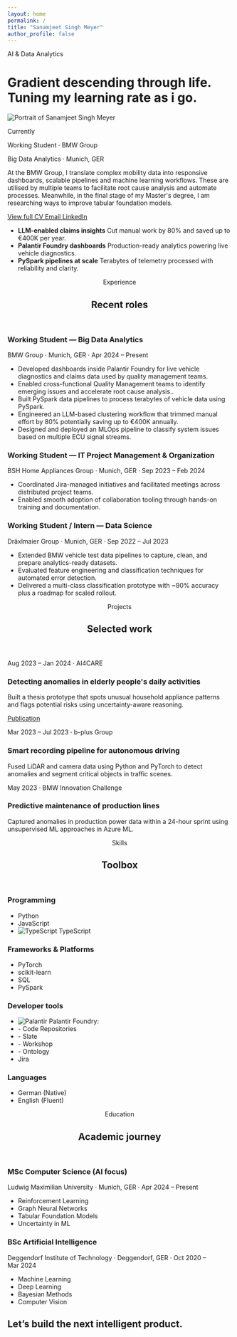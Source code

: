 ```yaml
---
layout: home
permalink: /
title: "Sanamjeet Singh Meyer"
author_profile: false
---
```


<div class="sanam-hero">
  <div class="sanam-hero__text">
    <span class="sanam-eyebrow">AI &amp; Data Analytics</span>
    <h1>Gradient descending through life. Tuning my learning rate as i go.</h1>
  </div>
  <div class="sanam-hero__media">
    <img class="sanam-portrait" src="{{ '/profile_picture.png' | relative_url }}" alt="Portrait of Sanamjeet Singh Meyer"/>
    <div class="sanam-hero__card">
      <p class="sanam-hero__label">Currently</p>
      <p class="sanam-hero__title">Working Student · BMW Group</p>
      <p class="sanam-hero__meta">Big Data Analytics · Munich, GER</p>
    </div>
  </div>
</div>

<section class="sanam-hero-details">
  <div class="sanam-hero-details__copy">
    <p>At the BMW Group, I translate complex mobility data into responsive dashboards, scalable pipelines and machine learning workflows. These are utilised by multiple teams to facilitate root cause analysis and automate processes. Meanwhile, in the final stage of my Master's degree, I am researching ways to improve tabular foundation models.</p>
    <div class="sanam-hero__cta">
      <a class="sanam-button sanam-button--primary" href="{{ '/cv/' | relative_url }}" title="View full CV">
        <i class="fa-solid fa-file-lines" aria-hidden="true"></i>
        <span>View full CV</span>
      </a>
      <a class="sanam-button sanam-button--ghost sanam-button--email" href="mailto:sanam.meyer@gmail.com" title="Email">
        <i class="fa-solid fa-envelope" aria-hidden="true"></i>
        <span>Email</span>
      </a>
      <a class="sanam-button sanam-button--ghost sanam-button--linkedin" href="https://linkedin.com/in/sanamjeet-meyer/" title="LinkedIn">
        <i class="fa-brands fa-linkedin" aria-hidden="true"></i>
        <span>LinkedIn</span>
      </a>
    </div>
  </div>
  <div class="sanam-hero-details__list">
    <ul class="sanam-hero__highlights">
      <li>
        <strong>LLM-enabled claims insights</strong>
        <span>Cut manual work by 80% and saved up to €400K per year.</span>
      </li>
      <li>
        <strong>Palantir Foundry dashboards</strong>
        <span>Production-ready analytics powering live vehicle diagnostics.</span>
      </li>
      <li>
        <strong>PySpark pipelines at scale</strong>
        <span>Terabytes of telemetry processed with reliability and clarity.</span>
      </li>
      <!-- <li>
        <strong>Time series classification</strong>
        <span>Classification of mutltivariate categorical time series data</span>
      </li>   -->
    </ul>
  </div>
</section>

<section id="experience" class="sanam-section">
  <header class="sanam-section__header">
    <span class="sanam-section__eyebrow">Experience</span>
    <h2 class="sanam-section__title">Recent roles</h2>
    <!-- <p class="sanam-section__subtitle">Bringing structure to noisy data so teams can uncover issues faster and act with confidence.</p> -->
  </header>
  <div class="sanam-timeline">
    <article class="sanam-timeline__item">
      <div class="sanam-timeline__top">
        <h3 class="sanam-timeline__role">Working Student — Big Data Analytics</h3>
        <p class="sanam-timeline__meta">BMW Group · Munich, GER · Apr&nbsp;2024 – Present</p>
      </div>
      <ul class="sanam-timeline__points">
        <li>Developed dashboards inside Palantir Foundry for live vehicle diagnostics and claims data used by quality management teams.</li>
        <li>Enabled cross-functional Quality Management teams to identify emerging issues and accelerate root cause analysis..</li>
        <li>Built PySpark data pipelines to process terabytes of vehicle data using PySpark.</li>
        <li>Engineered an LLM-based clustering workflow that trimmed manual effort by 80% potentially saving up to €400K annually.</li>
        <li>Designed and deployed an MLOps pipeline to classify system issues based on multiple ECU signal streams.</li>
      </ul>
    </article>
    <article class="sanam-timeline__item">
      <div class="sanam-timeline__top">
        <h3 class="sanam-timeline__role">Working Student — IT Project Management &amp; Organization</h3>
        <p class="sanam-timeline__meta">BSH Home Appliances Group · Munich, GER · Sep&nbsp;2023 – Feb&nbsp;2024</p>
      </div>
      <ul class="sanam-timeline__points">
        <li>Coordinated Jira-managed initiatives and facilitated meetings across distributed project teams.</li>
        <li>Enabled smooth adoption of collaboration tooling through hands-on training and documentation.</li>
      </ul>
    </article>
    <article class="sanam-timeline__item">
      <div class="sanam-timeline__top">
        <h3 class="sanam-timeline__role">Working Student / Intern — Data Science</h3>
        <p class="sanam-timeline__meta">Dräxlmaier Group · Munich, GER · Sep&nbsp;2022 – Jul&nbsp;2023</p>
      </div>
      <ul class="sanam-timeline__points">
        <li>Extended BMW vehicle test data pipelines to capture, clean, and prepare analytics-ready datasets.</li>
        <li>Evaluated feature engineering and classification techniques for automated error detection.</li>
        <li>Delivered a multi-class classification prototype with ~90% accuracy plus a roadmap for scaled rollout.</li>
      </ul>
    </article>
  </div>
</section>

<section id="projects" class="sanam-section">
  <header class="sanam-section__header">
    <span class="sanam-section__eyebrow">Projects</span>
    <h2 class="sanam-section__title">Selected work</h2>
  </header>
  <div class="sanam-grid sanam-grid--two">
    <article class="sanam-card">
      <p class="sanam-card__meta">Aug&nbsp;2023 – Jan&nbsp;2024 · AI4CARE</p>
      <h3 class="sanam-card__title">Detecting anomalies in elderly people's daily activities</h3>
      <p class="sanam-card__body">Built a thesis prototype that spots unusual household appliance patterns and flags potential risks using uncertainty-aware reasoning.</p>
      <div class="sanam-card__actions">
        <a class="project-link project-link--pdf" href="https://www.scitepress.org/Papers/2025/133541/133541.pdf" title="View paper (PDF)">
          <span class="project-link__text">Publication</span>
          <i class="fa-solid fa-file-pdf" aria-hidden="true"></i>
        </a>
      </div>
    </article>
    <article class="sanam-card">
      <p class="sanam-card__meta">Mar&nbsp;2023 – Jul&nbsp;2023 · b-plus Group</p>
      <h3 class="sanam-card__title">Smart recording pipeline for autonomous driving</h3>
      <p class="sanam-card__body">Fused LiDAR and camera data using Python and PyTorch to detect anomalies and segment critical objects in traffic scenes.</p>
    </article>
    <article class="sanam-card">
      <p class="sanam-card__meta">May&nbsp;2023 · BMW Innovation Challenge</p>
      <h3 class="sanam-card__title">Predictive maintenance of production lines</h3>
      <p class="sanam-card__body">Captured anomalies in production power data within a 24-hour sprint using unsupervised ML approaches in Azure ML.</p>
    </article>
  </div>
</section>

<section id="skills" class="sanam-section">
  <header class="sanam-section__header">
    <span class="sanam-section__eyebrow">Skills</span>
    <h2 class="sanam-section__title">Toolbox</h2>
  </header>
  <div class="sanam-grid sanam-grid--two sanam-grid--stack">
    <div class="sanam-list-card">
      <h3>Programming</h3>
      <ul>
        <li><i class="fa-brands fa-python tool-icon tool-icon--python" aria-hidden="true"></i><span>Python</span></li>
        <li><i class="fa-brands fa-js tool-icon tool-icon--javascript" aria-hidden="true"></i><span>JavaScript</span></li>
        <li>
          <img class="tool-logo tool-logo--typescript" src="{{ '/images/Typescript_logo_2020.svg' | relative_url }}" alt="TypeScript" onerror="this.style.display='none'">
          <span>TypeScript</span>
        </li>
      </ul>
    </div>
    <div class="sanam-list-card">
      <h3>Frameworks &amp; Platforms</h3>
      <ul>
        <li><i class="fa-solid fa-fire tool-icon tool-icon--pytorch" aria-hidden="true"></i><span>PyTorch</span></li>
        <li><i class="fa-solid fa-flask tool-icon tool-icon--sklearn" aria-hidden="true"></i><span>scikit-learn</span></li>
        <li><i class="fa-solid fa-database tool-icon tool-icon--sql" aria-hidden="true"></i><span>SQL</span></li>
        <li><i class="fa-solid fa-bolt tool-icon tool-icon--pyspark" aria-hidden="true"></i><span>PySpark</span></li>
      </ul>
    </div>
    <div class="sanam-list-card">
      <h3>Developer tools</h3>
      <ul>
        <li>
          <img class="tool-logo tool-logo--palantir" src="{{ '/images/palantir-logo.svg' | relative_url }}" alt="Palantir" onerror="this.style.display='none'">
          <!-- <i class="fa-solid fa-cubes tool-icon tool-icon--foundry" aria-hidden="true"></i> -->
          <span>Palantir Foundry</span>:
        </li>
        <li> - Code Repositories</li>
        <li> - Slate </li>
        <li> - Workshop </li>
        <li> - Ontology </li>
        <li><i class="fa-brands fa-jira tool-icon tool-icon--jira" aria-hidden="true"></i><span>Jira</span></li>
      </ul>
    </div>
    <div class="sanam-list-card">
      <h3>Languages</h3>
      <ul>
        <li><i class="fa-solid fa-language tool-icon tool-icon--german" aria-hidden="true"></i><span>German (Native)</span></li>
        <li><i class="fa-solid fa-language tool-icon tool-icon--english" aria-hidden="true"></i><span>English (Fluent)</span></li>
      </ul>
    </div>
  </div>
</section>

<section id="education" class="sanam-section">
  <header class="sanam-section__header">
    <span class="sanam-section__eyebrow">Education</span>
    <h2 class="sanam-section__title">Academic journey</h2>
  </header>
  <div class="sanam-education">
    <article>
      <h3>MSc Computer Science (AI focus)</h3>
      <p>Ludwig Maximilian University · Munich, GER · Apr&nbsp;2024 – Present</p>
      <ul class="sanam-courses sanam-courses--two-col">
        <li>Reinforcement Learning</li>
        <li>Graph Neural Networks</li>
        <li>Tabular Foundation Models</li>
        <li>Uncertainty in ML</li>
      </ul>
    </article>
    <article>
      <h3>BSc Artificial Intelligence</h3>
      <p>Deggendorf Institute of Technology · Deggendorf, GER · Oct&nbsp;2020 – Mar&nbsp;2024</p>
      <ul class="sanam-courses sanam-courses--two-col">
        <li>Machine Learning</li>
        <li>Deep Learning</li>
        <li>Bayesian Methods</li>
        <li>Computer Vision</li>
      </ul>
    </article>
  </div>
</section>

<section id="contact" class="sanam-section sanam-section--final">
  <div class="sanam-contact">
    <div>
      <h2>Let’s build the next intelligent product.</h2>
    </div>
    <div class="sanam-contact__links">
      <a class="icon-link icon-link--email" href="mailto:sanam.meyer@gmail.com" aria-label="Email">
        <i class="fa-solid fa-envelope" aria-hidden="true"></i>
      </a>
      <a class="icon-link icon-link--phone" href="tel:+4916097591310" aria-label="Call">
        <i class="fa-solid fa-phone" aria-hidden="true"></i>
      </a>
      <a class="icon-link icon-link--linkedin" href="https://linkedin.com/in/sanamjeet-meyer/" aria-label="LinkedIn">
        <i class="fa-brands fa-linkedin" aria-hidden="true"></i>
      </a>
    </div>
  </div>
</section>
